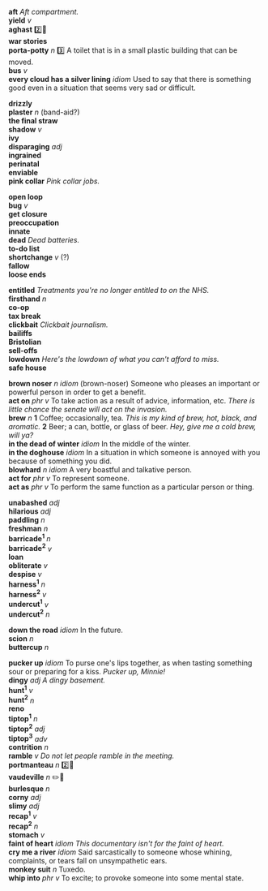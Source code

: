 
__aft__ _Aft compartment._  
__yield__ _v_  
__aghast__ :two::hammer:  
__war stories__  
__porta-potty__ _n_ :three: A toilet that is in a small plastic building that can be moved.  
__bus__ _v_  
__every cloud has a silver lining__ _idiom_ Used to say that there is something good even in a situation that seems very sad or difficult.  

__drizzly__  
__plaster__ _n_ (band-aid?)  
__the final straw__  
__shadow__ _v_  
__ivy__  
__disparaging__ _adj_  
__ingrained__  
__perinatal__  
__enviable__  
__pink collar__ _Pink collar jobs._  

__open loop__  
__bug__ _v_  
__get closure__  
__preoccupation__  
__innate__  
__dead__ _Dead batteries._  
__to-do list__  
__shortchange__ _v_ (?)  
__fallow__  
__loose ends__  

__entitled__ _Treatments you're no longer entitled to on the NHS._  
__firsthand__ _n_  
__co-op__  
__tax break__  
__clickbait__ _Clickbait journalism._  
__bailiffs__  
__Bristolian__  
__sell-offs__  
__lowdown__ _Here's the lowdown of what you can't afford to miss._  
__safe house__  

__brown noser__ _n idiom_ (brown-noser) Someone who pleases an important or powerful person in order to get a benefit.  
__act on__ _phr v_ To take action as a result of advice, information, etc. _There is little chance the senate will act on the invasion._  
__brew__ _n_ __1__ Coffee; occasionally, tea. _This is my kind of brew, hot, black, and aromatic._ __2__ Beer; a can, bottle, or glass of beer. _Hey, give me a cold brew, will ya?_  
__in the dead of winter__ _idiom_ In the middle of the winter.  
__in the doghouse__ _idiom_ In a situation in which someone is annoyed with you because of something you did.  
__blowhard__ _n idiom_ A very boastful and talkative person.  
__act for__ _phr v_ To represent someone.  
__act as__ _phr v_ To perform the same function as a particular person or thing.  

__unabashed__ _adj_  
__hilarious__ _adj_  
__paddling__ _n_  
__freshman__ _n_  
__barricade<sup>1</sup>__ _n_  
__barricade<sup>2</sup>__ _v_  
__loan__  
__obliterate__ _v_  
__despise__ _v_  
__harness<sup>1</sup>__ _n_  
__harness<sup>2</sup>__ _v_  
__undercut<sup>1</sup>__ _v_  
__undercut<sup>2</sup>__ _n_  

__down the road__ _idiom_ In the future.  
__scion__ _n_  
__buttercup__ _n_  

__pucker up__ _idiom_ To purse one's lips together, as when tasting something sour or preparing for a kiss. _Pucker up, Minnie!_  
__dingy__ _adj_ _A dingy basement._  
__hunt<sup>1</sup>__ _v_  
__hunt<sup>2</sup>__ _n_  
__reno__  
__tiptop<sup>1</sup>__ _n_  
__tiptop<sup>2</sup>__ _adj_  
__tiptop<sup>3</sup>__ _adv_  
__contrition__ _n_  
__ramble__ _v_ _Do not let people ramble in the meeting._  
__portmanteau__ _n_ :two::mega:  
__vaudeville__ _n_ :pencil2::mega:  
__burlesque__ _n_  
__corny__ _adj_  
__slimy__ _adj_  
__recap<sup>1</sup>__ _v_  
__recap<sup>2</sup>__ _n_  
__stomach__ _v_  
__faint of heart__ _idiom_ _This documentary isn't for the faint of heart._  
__cry me a river__ _idiom_ Said sarcastically to someone whose whining, complaints, or tears fall on unsympathetic ears.  
__monkey suit__ _n_ Tuxedo.  
__whip into__ _phr v_ To excite; to provoke someone into some mental state.  
